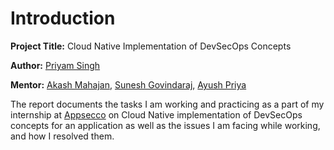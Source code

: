 
# Introduction 

**Project Title:** Cloud Native Implementation of DevSecOps Concepts

**Author:** [Priyam Singh](https://twitter.com/DevSecOpsgirl_)

**Mentor:** [Akash Mahajan](https://twitter.com/makash), [Sunesh Govindaraj](https://twitter.com/suneshgovind), [Ayush Priya](https://twitter.com/ayushpriya10)

The report documents the tasks I am working and practicing as a part of my internship at [Appsecco](https://appsecco.com/) on Cloud Native implementation of DevSecOps concepts for an application as well as the issues I am facing while working, and how I resolved them. 